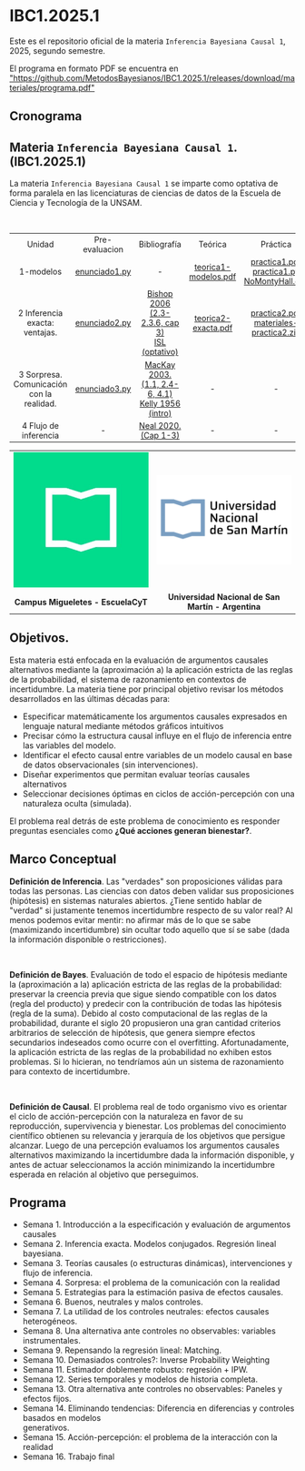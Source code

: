 <h1>IBC1.2025.1</h1>

<p>Este es el repositorio oficial de la materia <code>Inferencia Bayesiana Causal 1</code>, 2025, segundo semestre.</p>


<p>El programa en formato PDF se encuentra en <a href="https://github.com/MetodosBayesianos/IBC1.2025.1/releases/download/materiales/programa.pdf">"https://github.com/MetodosBayesianos/IBC1.2025.1/releases/download/materiales/programa.pdf"</a></p>

<!--
<tr>
  <td width="50%" align="center"><img src="auxiliar/static/ecyt.jpeg" width="250"/></td>
</tr>-->


<h2> Cronograma</h2>


<table>
  <tr>
    <td width="20%" align="center">Unidad</td>
    <td width="20%" align="center">Pre-evaluacion</td>
    <td width="20%" align="center">Bibliografía</td>
    <td width="20%" align="center">Teórica</td>
    <td width="20%" align="center">Práctica</td>
    <td width="20%" align="center">Video</td>
  </tr>
  <tr>
    <td width="20%" align="center">1-modelos</td>
    <td width="20%" align="center"><a href="https://github.com/MetodosBayesianos/IBC1.2025.1/blob/main/enunciados/enunciado1.py">enunciado1.py</a></td>
    <td width="20%" align="center"> - </td>
    <td width="20%" align="center">
    <a href="https://github.com/MetodosBayesianos/IBC1.2025.1/releases/download/materiales/teorica1-modelos.pdf">teorica1-modelos.pdf</a>
    </td>
    <td width="20%" align="center">
    <a href="https://github.com/MetodosBayesianos/IBC1.2025.1/releases/download/materiales/practica1.pdf">practica1.pdf</a>
    <br>
    <a href="https://github.com/MetodosBayesianos/IBC1.2025.1/releases/download/materiales/practica1.py">practica1.py</a>
    <br>
    <a href="https://github.com/MetodosBayesianos/IBC1.2025.1/releases/download/materiales/NoMontyHall.csv">NoMontyHall.csv</a>
    </td>
    <td width="20%" align="center"> - </td>
  </tr>
  <tr>
    <td width="20%" align="center">2 Inferencia exacta: ventajas.</td>
    <td width="20%" align="center"><a href="https://github.com/MetodosBayesianos/IBC1.2025.1/blob/main/enunciados/enunciado2.py">enunciado2.py</a>
    </td>
    <td width="20%" align="center">
      <a href="https://www.microsoft.com/en-us/research/wp-content/uploads/2006/01/Bishop-Pattern-Recognition-and-Machine-Learning-2006.pdf">Bishop 2006 (2.3-2.3.6, cap 3)</a>
      <br>
      <a href="https://www.statlearning.com/">ISL (optativo)</a>
    </td>
    <td width="20%" align="center">
    <a href="https://github.com/MetodosBayesianos/IBC1.2025.1/releases/download/materiales/2-exacta.pdf">teorica2-exacta.pdf</a>
    </td>
    <td width="20%" align="center">
    <a href="https://github.com/MetodosBayesianos/IBC1.2025.1/releases/download/materiales/practica2.pdf">practica2.pdf</a>
    <br>
    <a href="https://github.com/MetodosBayesianos/IBC1.2025.1/releases/download/materiales/materiales-practica2.zip">materiales-practica2.zip</a>
    </td>
    <td width="20%" align="center">
    - <!--Video-->
    </td>
  </tr>
  <tr>
    <td width="20%" align="center">3 Sorpresa. Comunicación con la realidad.</td>
    <td width="20%" align="center">
    <a href="https://github.com/MetodosBayesianos/IBC1.2025.1/blob/main/enunciados/enunciado3.py">enunciado3.py</a>
    </td>
    <td width="20%" align="center">
     <a href="https://github.com/glandfried/biblio/releases/download/teca/mackay2003.pdf">MacKay 2003. (1.1, 2.4-6, 4.1)</a>
      <br>
      <a href="https://homepage.sns.it/marmi/esameIUE/kelly.pdf">Kelly 1956 (intro)</a>
    </td>
    <td width="20%" align="center">
    - <!--Teórica-->
    <td width="20%" align="center">
    - <!--Practica-->
    </td>
    <td width="20%" align="center">
    - <!--Video-->
    </td>
  </tr>
  <tr>
    <td width="20%" align="center">4 Flujo de inferencia</td>
    <td width="20%" align="center">
    - <!--Pre-evaluación -->
    </td>
    <td width="20%" align="center">
     <a href="https://www.bradyneal.com/Introduction_to_Causal_Inference-Dec17_2020-Neal.pdf">Neal 2020. (Cap 1-3)</a>
    </td>
    <td width="20%" align="center">
    - <!--Teórica-->
    <td width="20%" align="center">
    - <!--Practica-->
    </td>
    <td width="20%" align="center">
    - <!--Video-->
    </td>
  </tr>


<h2> Materia <code>Inferencia Bayesiana Causal 1</code>. (IBC1.2025.1)</h2>

La materia <code>Inferencia Bayesiana Causal 1</code> se imparte como optativa de forma paralela en las licenciaturas de ciencias de datos de la Escuela de Ciencia y Tecnología de la UNSAM.

<br>

<table>
  <tr>
    <td width="50%" align="center"><img src="https://raw.githubusercontent.com/glandfried/images/master/logos/ecyt.jpeg" width="250"/></td>
    <td width="50%" align="center"><img src="https://raw.githubusercontent.com/glandfried/images/master/logos/UNSAM_blanco.png" width="250"/></td>
  </tr>
  <tr>
    <td width="50%" align="center"><b>Campus Migueletes - EscuelaCyT</b></td>
    <td width="50%" align="center"><b>Universidad Nacional de San Martín - Argentina</b></td>
  </tr>
</table>

<h2>Objetivos.</h2>

<p>
Esta materia está enfocada en la evaluación de argumentos causales alternativos mediante la (aproximación a) la aplicación estricta de las reglas de la probabilidad, el sistema de razonamiento en contextos de incertidumbre. La materia tiene por principal objetivo revisar los métodos desarrollados en las últimas décadas para:

<ul>
<li> Especificar matemáticamente los argumentos causales expresados en lenguaje natural mediante métodos gráficos intuitivos</li>
<li> Precisar cómo la estructura causal influye en el flujo de inferencia entre las variables del modelo.</li>
<li> Identificar el efecto causal entre variables de un modelo causal en base de datos observacionales (sin intervenciones).</li>
<li> Diseñar experimentos que permitan evaluar teorías causales alternativos</li>
<li> Seleccionar decisiones óptimas en ciclos de acción-percepción con una naturaleza oculta (simulada).</li>
</ul>

El problema real detrás de este problema de conocimiento es responder preguntas esenciales como **¿Qué acciones generan bienestar?**.

</p>

<h2>Marco Conceptual</h2>

<p>

<strong>Definición de Inferencia</strong>. Las "verdades" son proposiciones válidas para todas las personas. Las ciencias con datos deben validar sus proposiciones (hipótesis) en sistemas naturales abiertos. ¿Tiene sentido hablar de "verdad" si justamente tenemos incertidumbre respecto de su valor real? Al menos podemos evitar mentir: no afirmar más de lo que se sabe (maximizando incertidumbre) sin ocultar todo aquello que sí se sabe (dada la información disponible o restricciones).

<br>

<strong>Definición de Bayes</strong>. Evaluación de todo el espacio de hipótesis mediante la (aproximación a la) aplicación estricta de las reglas de la probabilidad: preservar la creencia previa que sigue siendo compatible con los datos (regla del producto) y predecir con la contribución de todas las hipótesis (regla de la suma). Debido al costo computacional de las reglas de la probabilidad, durante el siglo 20 propusieron una gran cantidad criterios arbitrarios de selección de hipótesis, que genera siempre efectos secundarios indeseados como ocurre con el overfitting. Afortunadamente, la aplicación estricta de las reglas de la probabilidad no exhiben estos problemas. Si lo hicieran, no tendríamos aún un sistema de razonamiento para contexto de incertidumbre.

<br>

<strong>Definición de Causal</strong>. El problema real de todo organismo vivo es orientar el ciclo de acción-percepción con la naturaleza en favor de su reproducción, supervivencia y bienestar. Los problemas del conocimiento científico obtienen su relevancia y jerarquía de los objetivos que persigue alcanzar. Luego de una percepción evaluamos los argumentos causales alternativos maximizando la incertidumbre dada la información disponible, y antes de actuar seleccionamos la acción minimizando la incertidumbre esperada en relación al objetivo que perseguimos.

</p>

<h2>Programa</h2>
<!--
<h3>Primera parte</h3>-->

<ul>
<li>Semana 1. Introducción a la especificación y evaluación de argumentos causales</li>
<li>Semana 2. Inferencia exacta. Modelos conjugados. Regresión lineal bayesiana.</li>
<li> Semana 3. Teorías causales (o estructuras dinámicas), intervenciones y flujo de inferencia.</li>
<li>Semana 4. Sorpresa: el problema de la comunicación con la realidad</li>
<li>Semana 5. Estrategias para la estimación pasiva de efectos causales.</li>
<li>Semana 6. Buenos, neutrales y malos controles.</li>
<li>Semana 7. La utilidad de los controles neutrales: efectos causales heterogéneos.</li>
<li>Semana 8. Una alternativa ante controles no observables: variables instrumentales.</li>
<li>Semana 9. Repensando la regresión lineal: Matching.</li>
<li>Semana 10. Demasiados controles?: Inverse Probability Weighting</li>
<li>Semana 11. Estimador doblemente robusto: regresión + IPW.</li>
<li>Semana 12. Series temporales y modelos de historia completa.</li>
<li>Semana 13. Otra alternativa ante controles no observables: Paneles y efectos fijos.</li>
<li>Semana 14. Eliminando tendencias: Diferencia en diferencias y controles basados en modelos</li> generativos.
<li>Semana 15. Acción-percepción: el problema de la interacción con la realidad</li>
<li>Semana 16. Trabajo final</li>
</ul>

